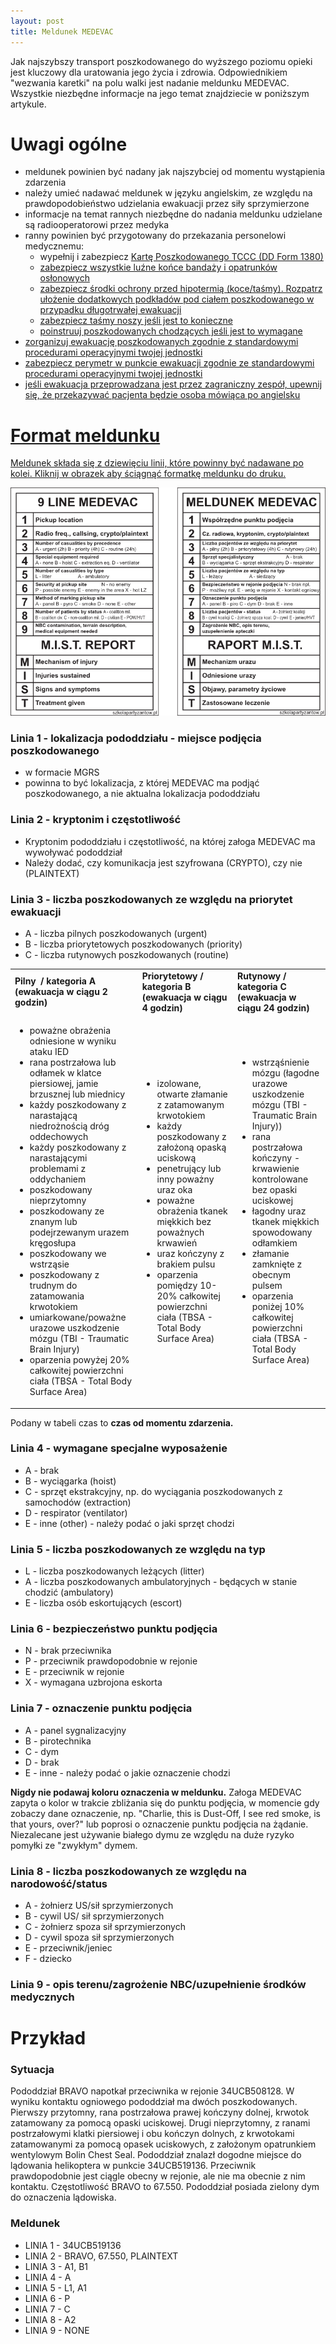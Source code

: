 ```yaml
---
layout: post
title: Meldunek MEDEVAC
---
```


Jak najszybszy transport poszkodowanego do wyższego poziomu opieki jest kluczowy dla uratowania jego życia i zdrowia. Odpowiednikiem "wezwania karetki" na polu walki jest nadanie meldunku MEDEVAC. Wszystkie niezbędne informacje na jego temat znajdziecie w poniższym artykule.

# Uwagi ogólne

* meldunek powinien być nadany jak najszybciej od momentu wystąpienia zdarzenia
* należy umieć nadawać meldunek w języku angielskim, ze względu na prawdopodobieństwo udzielania ewakuacji przez siły sprzymierzone
* informacje na temat rannych niezbędne do nadania meldunku udzielane są radiooperatorowi przez medyka
* ranny powinien być przygotowany do przekazania personelowi medycznemu:
  * wypełnij i zabezpiecz <a href="/tccc/kartaposzkodowanego">Kartę Poszkodowanego TCCC (DD Form 1380)
  * zabezpiecz wszystkie luźne końce bandaży i opatrunków osłonowych
  * zabezpiecz środki ochrony przed hipotermią (koce/taśmy). Rozpatrz ułożenie dodatkowych podkładów pod ciałem poszkodowanego w przypadku długotrwałej ewakuacji
  * zabezpiecz taśmy noszy jeśli jest to konieczne
  * poinstruuj poszkodowanych chodzących jeśli jest to wymagane
* zorganizuj ewakuację poszkodowanych zgodnie z standardowymi procedurami operacyjnymi twojej jednostki
* zabezpiecz perymetr w punkcie ewakuacji zgodnie ze standardowymi procedurami operacyjnymi twojej jednostki
* jeśli ewakuacja przeprowadzana jest przez zagraniczny zespół, upewnij się, że przekazywać pacjenta będzie osoba mówiąca po angielsku

# Format meldunku

Meldunek składa się z dziewięciu linii, które powinny być nadawane po kolei. Kliknij w obrazek aby ściągnąć formatkę meldunku do druku.

<a href="/pliki/medevac_mist.pdf"><img class="image-inline-big" src="/img/tccc/medevac_mist.png"/></a>

### Linia 1 - lokalizacja pododdziału - miejsce podjęcia poszkodowanego
* w formacie MGRS
* powinna to być lokalizacja, z której MEDEVAC ma podjąć poszkodowanego, a nie aktualna lokalizacja pododdziału

### Linia 2 - kryptonim i częstotliwość
* Kryptonim pododdziału i częstotliwość, na której załoga MEDEVAC ma wywoływać pododdział
* Należy dodać, czy komunikacja jest szyfrowana (CRYPTO), czy nie (PLAINTEXT)

### Linia 3 - liczba poszkodowanych ze względu na priorytet ewakuacji
* A - liczba pilnych poszkodowanych (urgent)
* B - liczba priorytetowych poszkodowanych (priority)
* C - liczba rutynowych poszkodowanych (routine)

<table>
<tr>
    <td><strong>Pilny  / kategoria A<br>(ewakuacja w ciągu 2 godzin)</strong></td>
    <td><strong>Priorytetowy / kategoria B<br>(ewakuacja w ciągu 4 godzin)</strong></td>
    <td><strong>Rutynowy / kategoria C<br>(ewakuacja w ciągu 24 godzin)</strong></td>
</tr>
<tr>
    <td>
        <ul>
            <li>poważne obrażenia odniesione w wyniku ataku IED</li>
            <li>rana postrzałowa lub odłamek w klatce piersiowej, jamie brzusznej lub miednicy</li>
            <li>każdy poszkodowany z narastającą niedrożnością dróg oddechowych</li>
            <li>każdy poszkodowany z narastającymi problemami z oddychaniem</li>
            <li>poszkodowany nieprzytomny</li>
            <li>poszkodowany ze znanym lub podejrzewanym urazem kręgosłupa</li>
            <li>poszkodowany we wstrząsie</li>
            <li>poszkodowany z trudnym do zatamowania krwotokiem</li>
            <li>umiarkowane/poważne urazowe uszkodzenie mózgu (TBI - Traumatic Brain Injury)</li>
            <li>oparzenia powyżej 20% całkowitej powierzchni ciała (TBSA - Total Body Surface Area)</li>
        </ul>
    </td>
    <td>
        <ul>
            <li>izolowane, otwarte złamanie z zatamowanym krwotokiem</li>
            <li>każdy poszkodowany z założoną opaską uciskową</li>
            <li>penetrujący lub inny poważny uraz oka</li>
            <li>poważne obrażenia tkanek miękkich bez poważnych krwawień</li>
            <li>uraz kończyny z brakiem pulsu</li>
            <li>oparzenia pomiędzy 10-20% całkowitej powierzchni ciała (TBSA - Total Body Surface Area)</li>
        </ul>
    </td>
    <td>
        <ul>
            <li>wstrząśnienie mózgu (łagodne urazowe uszkodzenie mózgu (TBI - Traumatic Brain Injury))</li>
            <li>rana postrzałowa kończyny - krwawienie kontrolowane bez opaski uciskowej</li>
            <li>łagodny uraz tkanek miękkich spowodowany odłamkiem</li>
            <li>złamanie zamknięte z obecnym pulsem</li>
            <li>oparzenia poniżej 10% całkowitej powierzchni ciała (TBSA - Total Body Surface Area)</li>
        </ul>
    </td>
</tr>
</table>

Podany w tabeli czas to **czas od momentu zdarzenia.**

### Linia 4 - wymagane specjalne wyposażenie
* A - brak
* B - wyciągarka (hoist)
* C - sprzęt ekstrakcyjny, np. do wyciągania poszkodowanych z samochodów (extraction)
* D - respirator (ventilator)
* E - inne (other) - należy podać o jaki sprzęt chodzi

### Linia 5 - liczba poszkodowanych ze względu na typ
* L - liczba poszkodowanych leżących (litter)
* A - liczba poszkodowanych ambulatoryjnych - będących w stanie chodzić (ambulatory)
* E - liczba osób eskortujących (escort)

### Linia 6 - bezpieczeństwo punktu podjęcia
* N - brak przeciwnika
* P - przeciwnik prawdopodobnie w rejonie
* E - przeciwnik w rejonie
* X - wymagana uzbrojona eskorta

### Linia 7 - oznaczenie punktu podjęcia
* A - panel sygnalizacyjny
* B - pirotechnika
* C - dym
* D - brak
* E - inne - należy podać o jakie oznaczenie chodzi

**Nigdy nie podawaj koloru oznaczenia w meldunku.** Załoga MEDEVAC zapyta o kolor w trakcie zbliżania się do punktu podjęcia, w momencie gdy zobaczy dane oznaczenie, np. "Charlie, this is Dust-Off, I see red smoke, is that yours, over?" lub poprosi o oznaczenie punktu podjęcia na żądanie. Niezalecane jest używanie białego dymu ze względu na duże ryzyko pomyłki ze "zwykłym" dymem.

### Linia 8 - liczba poszkodowanych ze względu na narodowość/status
* A - żołnierz US/sił sprzymierzonych
* B - cywil US/ sił sprzymierzonych
* C - żołnierz spoza sił sprzymierzonych
* D - cywil spoza sił sprzymierzonych
* E - przeciwnik/jeniec
* F - dziecko

### Linia 9 - opis terenu/zagrożenie NBC/uzupełnienie środków medycznych

# Przykład

### Sytuacja

Pododdział BRAVO napotkał przeciwnika w rejonie 34UCB508128. W wyniku kontaktu ogniowego pododdział ma dwóch poszkodowanych. Pierwszy przytomny, rana postrzałowa prawej kończyny dolnej, krwotok zatamowany za pomocą opaski uciskowej. Drugi nieprzytomny, z ranami postrzałowymi klatki piersiowej i obu kończyn dolnych, z krwotokami zatamowanymi za pomocą opasek uciskowych, z założonym opatrunkiem wentylowym Bolin Chest Seal. Pododdział znalazł dogodne miejsce do lądowania helikoptera w punkcie 34UCB519136. Przeciwnik prawdopodobnie jest ciągle obecny w rejonie, ale nie ma obecnie z nim kontaktu. Częstotliwość BRAVO to 67.550. Pododdział posiada zielony dym do oznaczenia lądowiska.

### Meldunek

* LINIA 1 - 34UCB519136
* LINIA 2 - BRAVO, 67.550, PLAINTEXT
* LINIA 3 - A1, B1
* LINIA 4 - A
* LINIA 5 - L1, A1
* LINIA 6 - P
* LINIA 7 - C
* LINIA 8 - A2
* LINIA 9 - NONE